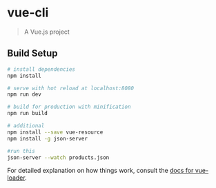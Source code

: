 # vue-cli

> A Vue.js project

## Build Setup

``` bash
# install dependencies
npm install

# serve with hot reload at localhost:8080
npm run dev

# build for production with minification
npm run build

# additional
npm install --save vue-resource
npm install -g json-server

#run this
json-server --watch products.json
```

For detailed explanation on how things work, consult the [docs for vue-loader](http://vuejs.github.io/vue-loader).
